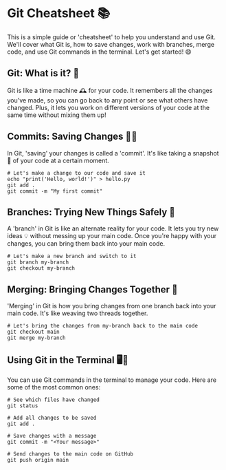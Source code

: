 # Git Cheatsheet 📚

This is a simple guide or 'cheatsheet' to help you understand and use Git. We'll cover what Git is, how to save changes, work with branches, merge code, and use Git commands in the terminal. Let's get started! 😄

## Git: What is it? 🤔
Git is like a time machine 🕰️ for your code. It remembers all the changes you've made, so you can go back to any point or see what others have changed. Plus, it lets you work on different versions of your code at the same time without mixing them up!

## Commits: Saving Changes 📝💾
In Git, 'saving' your changes is called a 'commit'. It's like taking a snapshot 📸 of your code at a certain moment.

~~~
# Let's make a change to our code and save it
echo "print('Hello, world!')" > hello.py
git add .
git commit -m "My first commit"
~~~

## Branches: Trying New Things Safely 🌳
A 'branch' in Git is like an alternate reality for your code. It lets you try new ideas 💡 without messing up your main code. Once you're happy with your changes, you can bring them back into your main code.

~~~
# Let's make a new branch and switch to it
git branch my-branch
git checkout my-branch
~~~

## Merging: Bringing Changes Together 🤝
'Merging' in Git is how you bring changes from one branch back into your main code. It's like weaving two threads together.

~~~
# Let's bring the changes from my-branch back to the main code
git checkout main
git merge my-branch
~~~

## Using Git in the Terminal 🖥️🔡
You can use Git commands in the terminal to manage your code. Here are some of the most common ones:

~~~
# See which files have changed
git status

# Add all changes to be saved
git add .

# Save changes with a message
git commit -m "<Your message>"

# Send changes to the main code on GitHub
git push origin main
~~~
